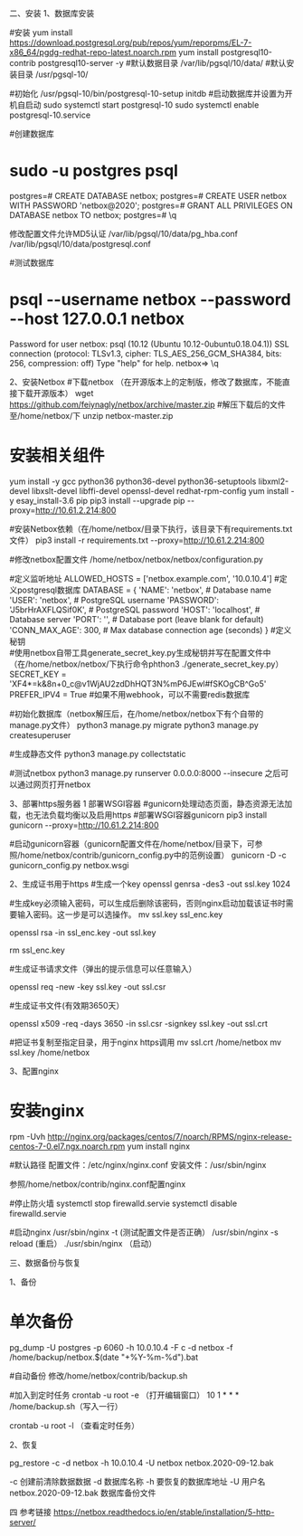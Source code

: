 二、安装
1、数据库安装

#安装
yum install https://download.postgresql.org/pub/repos/yum/reporpms/EL-7-x86_64/pgdg-redhat-repo-latest.noarch.rpm
yum install postgresql10-contrib postgresql10-server -y
#默认数据目录   /var/lib/pgsql/10/data/
#默认安装目录  /usr/pgsql-10/

#初始化
/usr/pgsql-10/bin/postgresql-10-setup initdb
#启动数据库并设置为开机自启动
sudo systemctl start postgresql-10
sudo systemctl enable postgresql-10.service

#创建数据库
# sudo -u postgres psql
postgres=# CREATE DATABASE netbox;
postgres=# CREATE USER netbox WITH PASSWORD 'netbox@2020';
postgres=# GRANT ALL PRIVILEGES ON DATABASE netbox TO netbox;
postgres=# \q

修改配置文件允许MD5认证
/var/lib/pgsql/10/data/pg_hba.conf
/var/lib/pgsql/10/data/postgresql.conf

#测试数据库
# psql --username netbox --password --host 127.0.0.1 netbox
Password for user netbox: 
psql (10.12 (Ubuntu 10.12-0ubuntu0.18.04.1))
SSL connection (protocol: TLSv1.3, cipher: TLS_AES_256_GCM_SHA384, bits: 256, compression: off)
Type "help" for help.
netbox=> \q

2、安装Netbox
#下载netbox （在开源版本上的定制版，修改了数据库，不能直接下载开源版本）
wget https://github.com/feiynagly/netbox/archive/master.zip
#解压下载后的文件至/home/netbox/下
unzip netbox-master.zip

#  安装相关组件
yum install -y gcc python36 python36-devel python36-setuptools libxml2-devel libxslt-devel libffi-devel openssl-devel redhat-rpm-config 
yum install -y esay_install-3.6 pip
pip3 install --upgrade pip --proxy=http://10.61.2.214:800

#安装Netbox依赖（在/home/netbox/目录下执行，该目录下有requirements.txt文件）
pip3 install -r requirements.txt --proxy=http://10.61.2.214:800


#修改netbox配置文件
/home/netbox/netbox/netbox/configuration.py

#定义监听地址
ALLOWED_HOSTS = ['netbox.example.com', '10.0.10.4']
#定义postgresql数据库
DATABASE = {
    'NAME': 'netbox',               # Database name
    'USER': 'netbox',               # PostgreSQL username
    'PASSWORD': 'J5brHrAXFLQSif0K', # PostgreSQL password
    'HOST': 'localhost',            # Database server
    'PORT': '',                     # Database port (leave blank for default)
    'CONN_MAX_AGE': 300,            # Max database connection age (seconds)
}
#定义秘钥   
#使用netbox自带工具generate_secret_key.py生成秘钥并写在配置文件中（在/home/netbox/netbox/下执行命令phthon3  ./generate_secret_key.py）
SECRET_KEY = 'XF4*=k&8n+0_c@v1WjAU2zdDhHQT3N%mP6JEwl#fSKOgCB^Go5'
PREFER_IPV4 = True
#如果不用webhook，可以不需要redis数据库

#初始化数据库（netbox解压后，在/home/netbox/netbox下有个自带的manage.py文件）
python3 manage.py migrate
python3 manage.py createsuperuser

#生成静态文件
python3 manage.py collectstatic

#测试netbox
python3 manage.py runserver 0.0.0.0:8000 --insecure
之后可以通过网页打开netbox


3、部署https服务器
1 部署WSGI容器
#gunicorn处理动态页面，静态资源无法加载，也无法负载均衡以及启用https
#部署WSGI容器gunicorn
pip3 install gunicorn --proxy=http://10.61.2.214:800

#启动gunicorn容器（gunicorn配置文件在/home/netbox/目录下，可参照/home/netbox/contrib/gunicorn_config.py中的范例设置）
gunicorn -D -c gunicorn_config.py netbox.wsgi 

2、生成证书用于https
#生成一个key
openssl genrsa -des3 -out ssl.key 1024

#生成key必须输入密码，可以生成后删除该密码，否则nginx启动加载该证书时需要输入密码。这一步是可以选操作。
mv ssl.key ssl_enc.key

openssl rsa -in ssl_enc.key -out ssl.key

rm ssl_enc.key



#生成证书请求文件（弹出的提示信息可以任意输入）

openssl req -new -key ssl.key -out ssl.csr


#生成证书文件(有效期3650天）

openssl x509 -req -days 3650 -in ssl.csr -signkey ssl.key -out ssl.crt

#把证书复制至指定目录，用于nginx https调用
mv ssl.crt    /home/netbox
mv ssl.key   /home/netbox



3、配置nginx

# 安装nginx
rpm -Uvh http://nginx.org/packages/centos/7/noarch/RPMS/nginx-release-centos-7-0.el7.ngx.noarch.rpm
yum install nginx

#默认路径
配置文件：/etc/nginx/nginx.conf
安装文件：/usr/sbin/nginx

参照/home/netbox/contrib/nginx.conf配置nginx

#停止防火墙
systemctl stop firewalld.servie
systemctl disable firewalld.servie

#启动nginx
/usr/sbin/nginx -t   (测试配置文件是否正确）
/usr/sbin/nginx -s reload  (重启）
./usr/sbin/nginx    （启动）



三、数据备份与恢复

1、备份
# 单次备份
pg_dump -U postgres -p 6060 -h 10.0.10.4 -F c -d netbox -f /home/backup/netbox.$(date "+%Y-%m-%d").bat

#自动备份
修改/home/netbox/contrib/backup.sh

#加入到定时任务
crontab -u root -e （打开编辑窗口）
10 1 * * * /home/backup.sh（写入一行）

crontab -u root -l  （查看定时任务）

2、恢复

pg_restore -c -d netbox -h 10.0.10.4 -U netbox  netbox.2020-09-12.bak

-c 创建前清除数据数据
-d 数据库名称
-h 要恢复的数据库地址
-U 用户名
netbox.2020-09-12.bak 数据库备份文件

四 参考链接
https://netbox.readthedocs.io/en/stable/installation/5-http-server/
